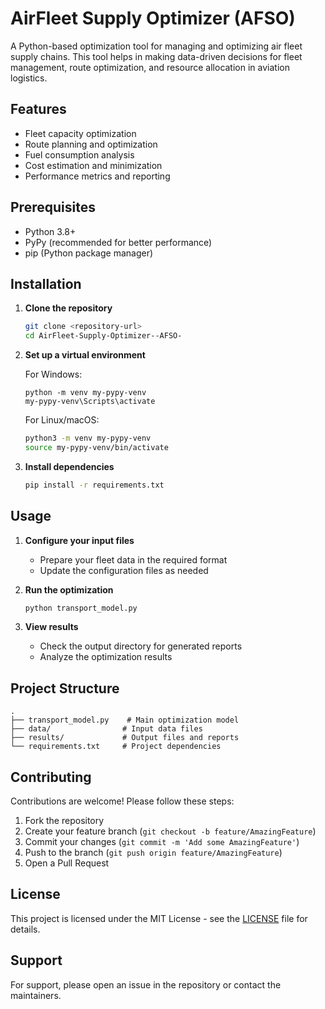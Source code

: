 # AirFleet Supply Optimizer (AFSO)

A Python-based optimization tool for managing and optimizing air fleet supply chains. This tool helps in making data-driven decisions for fleet management, route optimization, and resource allocation in aviation logistics.

## Features

- Fleet capacity optimization
- Route planning and optimization
- Fuel consumption analysis
- Cost estimation and minimization
- Performance metrics and reporting

## Prerequisites

- Python 3.8+
- PyPy (recommended for better performance)
- pip (Python package manager)

## Installation

1. **Clone the repository**
   ```bash
   git clone <repository-url>
   cd AirFleet-Supply-Optimizer--AFSO-
   ```

2. **Set up a virtual environment**
   
   For Windows:
   ```
   python -m venv my-pypy-venv
   my-pypy-venv\Scripts\activate
   ```
   
   For Linux/macOS:
   ```bash
   python3 -m venv my-pypy-venv
   source my-pypy-venv/bin/activate
   ```

3. **Install dependencies**
   ```bash
   pip install -r requirements.txt
   ```

## Usage

1. **Configure your input files**
   - Prepare your fleet data in the required format
   - Update the configuration files as needed

2. **Run the optimization**
   ```bash
   python transport_model.py
   ```

3. **View results**
   - Check the output directory for generated reports
   - Analyze the optimization results

## Project Structure

```
.
├── transport_model.py    # Main optimization model
├── data/                # Input data files
├── results/             # Output files and reports
└── requirements.txt     # Project dependencies
```

## Contributing

Contributions are welcome! Please follow these steps:
1. Fork the repository
2. Create your feature branch (`git checkout -b feature/AmazingFeature`)
3. Commit your changes (`git commit -m 'Add some AmazingFeature'`)
4. Push to the branch (`git push origin feature/AmazingFeature`)
5. Open a Pull Request

## License

This project is licensed under the MIT License - see the [LICENSE](LICENSE) file for details.

## Support

For support, please open an issue in the repository or contact the maintainers.